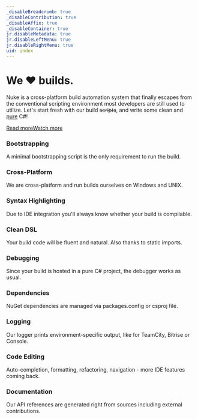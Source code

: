 ```yaml
---
_disableBreadcrumb: true
_disableContribution: true
_disableAffix: true
_disableContainer: true
jr.disableMetadata: true
jr.disableLeftMenu: true
jr.disableRightMenu: true
uid: index
---
```


<div class="jumbotron">
  <div class="container">
    <div class="row">
        <h1>We &hearts; builds.</h1>
        <p class="lead">Nuke is a cross-platform build automation system that finally escapes from the conventional scripting environment most developers are still used to utilize. Let's start fresh with our build <strike>scripts</strike>, and write some clean and <u>pure</u> C#!</p>
        <p class="lead"><a class="btn btn-primary btn-lg" href="/getting-started.html" role="button">Read more</a><a class="btn btn-primary btn-lg" href="https://vimeo.com/221165782" role="button">Watch more</a></p>
      </div>
  </div>
</div>

<div class="container features">
  <div class="row">
    <div class="col-lg-12">
      <div class="row">
        <div class="col-xs-12 col-sm-6 col-md-4 col-lg-4">
          <div class="media">
            <div class="media-left media-middle" href="#">
              <span class="icon icon-switch"></span>
            </div>
            <div class="media-body">
              <h3>Bootstrapping</h3>
              A minimal bootstrapping script is the only requirement to run the build.
            </div>
          </div>
        </div>
        <div class="col-xs-12 col-sm-6 col-md-4 col-lg-4">
          <div class="media">
            <div class="media-left media-middle" href="#">
              <span class="icon icon-chip"></span>
            </div>
            <div class="media-body">
              <h3>Cross-Platform</h3>
              We are cross-platform and run builds ourselves on Windows and UNIX.
            </div>
          </div>
        </div>
        <div class="col-xs-12 col-sm-6 col-md-4 col-lg-4">
          <div class="media">
            <div class="media-left media-middle" href="#">
              <span class="icon icon-alarm2"></span>
            </div>
            <div class="media-body">
              <h3>Syntax Highlighting</h3>
              Due to IDE integration you'll always know whether your build is compilable.
            </div>
          </div>
        </div>
        <div class="col-xs-12 col-sm-6 col-md-4 col-lg-4">
          <div class="media">
            <div class="media-left media-middle" href="#">
              <span class="icon icon-brain"></span>
            </div>
            <div class="media-body">
              <h3>Clean DSL</h3>
              Your build code will be fluent and natural. Also thanks to static imports.
            </div>
          </div>
        </div>
        <div class="col-xs-12 col-sm-6 col-md-4 col-lg-4">
          <div class="media">
            <div class="media-left media-middle" href="#">
              <span class="icon icon-bug2"></span>
            </div>
            <div class="media-body">
              <h3>Debugging</h3>
              Since your build is hosted in a pure C# project, the debugger works as usual.
            </div>
          </div>
        </div>
        <div class="col-xs-12 col-sm-6 col-md-4 col-lg-4">
          <div class="media">
            <div class="media-left media-middle" href="#">
              <span class="icon icon-tree5"></span>
            </div>
            <div class="media-body">
              <h3>Dependencies</h3>
              NuGet dependencies are managed via packages.config or csproj file.
            </div>
          </div>
        </div>
        <div class="col-xs-12 col-sm-6 col-md-4 col-lg-4">
          <div class="media">
            <div class="media-left media-middle" href="#">
              <span class="icon icon-notebook"></span>
            </div>
            <div class="media-body">
              <h3>Logging</h3>
              Our logger prints environment-specific output, like for TeamCity, Bitrise or Console.
            </div>
          </div>
        </div>
        <div class="col-xs-12 col-sm-6 col-md-4 col-lg-4">
          <div class="media">
            <div class="media-left media-middle" href="#">
              <span class="icon icon-keyboard"></span>
            </div>
            <div class="media-body">
              <h3>Code Editing</h3>
              Auto-completion, formatting, refactoring, navigation - more IDE features coming back.
            </div>
          </div>
        </div>
        <div class="col-xs-12 col-sm-6 col-md-4 col-lg-4">
          <div class="media">
            <div class="media-left media-middle" href="#">
              <span class="icon icon-books"></span>
            </div>
            <div class="media-body">
              <h3>Documentation</h3>
              Our API references are generated right from sources including external contributions.
            </div>
          </div>
        </div>
      </div>
    </div>
  </div>
</div>


<!--<div class="embed-responsive embed-responsive-16by9">
    <iframe class="embed-responsive-item" src="//www.youtube.com/embed/ePbKGoIGAXY"></iframe>
</div>-->